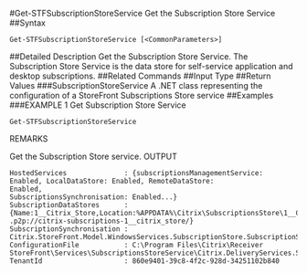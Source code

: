 #Get-STFSubscriptionStoreService
Get the Subscription Store Service
##Syntax
```Get-STFSubscriptionStoreService [<CommonParameters>]
```
##Detailed Description
Get the Subscription Store Service. The Subscription Store Service is the data store for self-service application and desktop subscriptions.
##Related Commands
##Input Type
##Return Values
###SubscriptionStoreService
A .NET class representing the configuration of a StoreFront Subscriptions Store service
##Examples
###EXAMPLE 1 Get Subscription Store Service
```Get-STFSubscriptionStoreService
```
REMARKS

Get the Subscription Store service.
OUTPUT
```HostedServices              : {subscriptionsManagementService: Enabled, LocalDataStore: Enabled, RemoteDataStore: 
Enabled,
SubscriptionsSynchronisation: Enabled...}
SubscriptionDataStores      : {Name:1__Citrix_Store,Location:%APPDATA%\Citrix\SubscriptionsStore\1__Citrix_Store,EP:net
.p2p://citrix-subscriptions-1__citrix_store/}
SubscriptionSynchronisation : Citrix.StoreFront.Model.WindowsServices.SubscriptionStore.SubscriptionSynchronization
ConfigurationFile           : C:\Program Files\Citrix\Receiver 
StoreFront\Services\SubscriptionsStoreService\Citrix.DeliveryServices.SubscriptionsStore.ServiceHost.exe.config
TenantId                    : 860e9401-39c8-4f2c-928d-34251102b840
```
